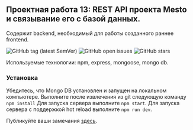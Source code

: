 ## Проектная работа 13: REST API проекта Mesto и связывание его с базой данных.

Содержит backend, необходимый для работы созданного раннее frontend.

![GitHub tag (latest SemVer)](https://img.shields.io/github/v/tag/Irina-prog/13sprint)
![GitHub open issues](https://img.shields.io/github/issues-raw/Irina-prog/13sprint)
![GitHub stars](https://img.shields.io/github/stars/Irina-prog/13sprint?style=social)



Используемые технологии: npm, express, mongoose, mongo db.


### Установка

Убедитесь, что Mongo DB установлен и запущен на локальном компьютере.
Выполните после извлечения из git следующую команду `npm install`
Для запуска сервера  выполните `npm start`.
Для запуска сервера с поддержкой hot reload выполните `npm run dev`.

Публикуйте ваши замечания [здесь](https://github.com/Irina-prog/13sprint/issues).


